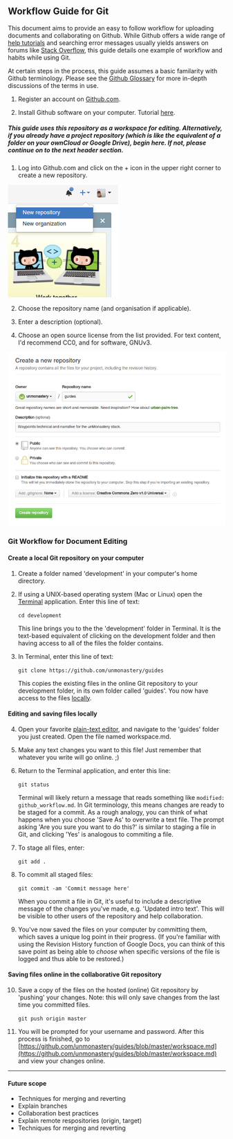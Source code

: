 ## Workflow Guide for Git

This document aims to provide an easy to follow workflow for uploading documents and collaborating on Github. While Github offers a wide range of [help tutorials](https://guides.github.com/activities/hello-world/) and searching error messages usually yields answers on forums like [Stack Overflow](http://stackoverflow.com), this guide details one example of workflow and habits while using Git. 

At certain steps in the process, this guide assumes a basic familarity with Github terminology. Please see the [Github Glossary](https://help.github.com/articles/github-glossary/) for more in-depth discussions of the terms in use.

1. Register an account on [Github.com](http://github.com).

1. Install Github software on your computer. Tutorial [here](https://git-scm.com/book/en/v2/Getting-Started-Installing-Git).

##### This guide uses this repository as a workspace for editing. Alternatively, if you already have a project repository (which is like the equivalent of a folder on your ownCloud or Google Drive), begin here. If not, please continue on to the next header section.

1. Log into Github.com and click on the + icon in the upper right corner to create a new repository.

![](images/git_create_repo1.png)

2. Choose the repository name (and organisation if applicable).

3. Enter a description (optional).

4. Choose an open source license from the list provided. For text content, I'd recommend CC0, and for software, GNUv3.

![](images/git_create_repo2.png)

### Git Workflow for Document Editing

#### Create a local Git repository on your computer

1. Create a folder named 'development' in your computer's home directory.

2. If using a UNIX-based operating system (Mac or Linux) open the [Terminal](https://en.wikipedia.org/wiki/Terminal_emulator) application. Enter this line of text:

    `cd development`

	This line brings you to the the 'development' folder in Terminal. It is the text-based equivalent of clicking on the development folder and then having access to all of the files the folder contains.

3. In Terminal, enter this line of text:

    `git clone https://github.com/unmonastery/guides`

	This copies the existing files in the online Git repository to your development folder, in its own folder called 'guides'. You now have access to the files [locally](http://www.webopedia.com/TERM/L/local.html).

#### Editing and saving files locally

4. Open your favorite [plain-text editor](http://lifehacker.com/five-best-text-editors-1564907215), and navigate to the 'guides' folder you just created. Open the file named workspace.md.

5. Make any text changes you want to this file! Just remember that whatever you write will go online. ;)

6. Return to the Terminal application, and enter this line:

    `git status`

	Terminal will likely return a message that reads something like `modified:   github_workflow.md`. In Git terminology, this means changes are ready to be staged for a commit. As a rough analogy, you can think of what happens when you choose 'Save As' to overwrite a text file. The prompt asking 'Are you sure you want to do this?' is similar to staging a file in Git, and clicking 'Yes' is analogous to commiting a file.

7. To stage all files, enter:
 
    `git add .`

8. To commit all staged files:

    `git commit -am 'Commit message here'`

	When you commit a file in Git, it's useful to include a descriptive message of the changes you've made, e.g. 'Updated intro text'. This will be visible to other users of the repository and help collaboration.

9. You've now saved the files on your computer by committing them, which saves a unique log point in their progress. (If you're familiar with using the Revision History function of Google Docs, you can think of this save point as being able to *choose* when specific versions of the file is logged and thus able to be restored.) 

#### Saving files online in the collaborative Git repository

10. Save a copy of the files on the hosted (online) Git repository by 'pushing' your changes. Note: this will only save changes from the last time you committed files.

	`git push origin master`

11. You will be prompted for your username and password. After this process is finished, go to [https://github.com/unmonastery/guides/blob/master/workspace.md](https://github.com/unmonastery/guides/blob/master/workspace.md) and view your changes online.

------------------------

#### Future scope

*  Techniques for merging and reverting
*  Explain branches
*  Collaboration best practices
*  Explain remote respositories (origin, target)
*  Techniques for merging and reverting
